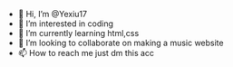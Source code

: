 - 👋 Hi, I’m @Yexiu17
- 👀 I’m interested in coding
- 🌱 I’m currently learning html,css
- 💞️ I’m looking to collaborate on making a music website
- 📫 How to reach me just dm this acc

<!---
Yexiu17/Yexiu17 is a ✨ special ✨ repository because its `README.md` (this file) appears on your GitHub profile.
You can click the Preview link to take a look at your changes.
--->
